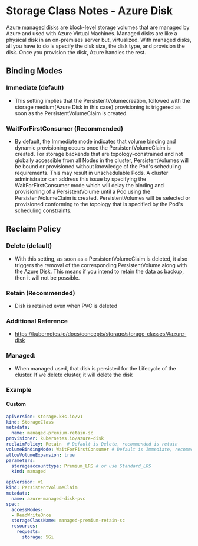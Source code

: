 # Storage Class Notes - Azure Disk

[Azure managed disks](https://learn.microsoft.com/en-us/azure/virtual-machines/managed-disks-overview) are block-level storage volumes that are managed by Azure and used with Azure Virtual Machines. Managed disks are like a physical disk in an on-premises server but, virtualized. With managed disks, all you have to do is specify the disk size, the disk type, and provision the disk. Once you provision the disk, Azure handles the rest.

## Binding Modes

### Immediate (default)
- This setting implies that the PersistentVolumecreation, followed with the storage medium(Azure Disk in this case) provisioning is triggered as soon as the PersistentVolumeClaim is created.

### WaitForFirstConsumer (Recommended)
- By default, the Immediate mode indicates that volume binding and dynamic provisioning occurs once the PersistentVolumeClaim is created. For storage backends that are topology-constrained and not globally accessible from all Nodes in the cluster, PersistentVolumes will be bound or provisioned without knowledge of the Pod's scheduling requirements. This may result in unschedulable Pods.
A cluster administrator can address this issue by specifying the WaitForFirstConsumer mode which will delay the binding and provisioning of a PersistentVolume until a Pod using the PersistentVolumeClaim is created. PersistentVolumes will be selected or provisioned conforming to the topology that is specified by the Pod's scheduling constraints. 

## Reclaim Policy

### Delete (default)
- With this setting, as soon as a PersistentVolumeClaim is deleted, it also triggers the removal of the corresponding PersistentVolume along with the Azure Disk. This means if you intend to retain the data as backup, then it will not be possible.

### Retain (Recommended)
-  Disk is retained even when PVC is deleted

### Additional Reference
- https://kubernetes.io/docs/concepts/storage/storage-classes/#azure-disk

### Managed: 

- When managed used, that disk is persisted for the Lifecycle of the cluster. If we delete cluster, it will delete the disk

### Example

#### Custom

```yaml
apiVersion: storage.k8s.io/v1
kind: StorageClass
metadata:
  name: managed-premium-retain-sc
provisioner: kubernetes.io/azure-disk
reclaimPolicy: Retain  # Default is Delete, recommended is retain
volumeBindingMode: WaitForFirstConsumer # Default is Immediate, recommended is WaitForFirstConsumer
allowVolumeExpansion: true  
parameters:
  storageaccounttype: Premium_LRS # or use Standard_LRS
  kind: managed
```

```yaml
apiVersion: v1
kind: PersistentVolumeClaim
metadata:
  name: azure-managed-disk-pvc
spec:
  accessModes:
  - ReadWriteOnce
  storageClassName: managed-premium-retain-sc
  resources:
    requests:
      storage: 5Gi  
```
